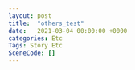 ```yaml
---
layout: post
title:  "others_test"
date:   2021-03-04 00:00:00 +0000
categories: Etc
Tags: Story Etc
SceneCode: []
---
```

